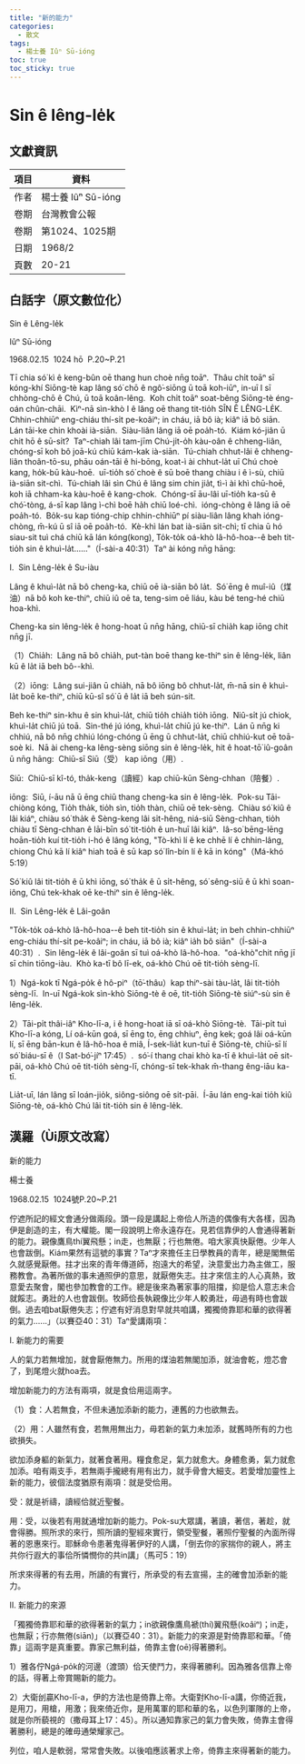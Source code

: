 ```yaml
---
title: "新的能力"
categories:
  - 散文
tags:
  - 楊士養 Iûⁿ Sū-ióng
toc: true
toc_sticky: true
---
```


# Sin ê lêng-le̍k

## 文獻資訊

| 項目 | 資料 |
|---|---|
| 作者 | 楊士養 Iûⁿ Sū-ióng |
| 卷期 | 台灣教會公報 |
| 卷期 | 第1024、1025期 |
| 日期 | 1968/2 |
| 頁數 | 20-21 |

## 白話字（原文數位化）

Sin ê Lêng-le̍k

Iûⁿ Sū-ióng

1968.02.15  1024 hō  P.20~P.21

Tī chia só͘ kì ê keng-bûn oē thang hun choè nn̄g toāⁿ.  Thâu chi̍t toāⁿ sī kóng-khí Siōng-tè kap lâng só͘ chō ê ngô͘-siōng ū toā koh-iūⁿ, in-uī I sī chhòng-chō ê Chú, ū toā koân-lêng.  Koh chi̍t toāⁿ soat-bêng Siōng-tè éng-oán chûn-chāi.  Kìⁿ-nā sìn-khò I ê lâng oē thang tit-tio̍h SÎN Ê LÊNG-LE̍K.  Chhin-chhiūⁿ eng-chiáu thí-si̍t pe-koâiⁿ; in cháu, iā bô ià; kiâⁿ iā bô siān.  Lán tāi-ke chin khoài ià-siān.  Siàu-liân lâng iā oē poa̍h-tó.  Kiám kó-jiân ū chit hō ê sū-si̍t?  Taⁿ-chiah lâi tam-jīm Chú-ji̍t-o̍h kàu-oân ê chheng-liân, chóng-sī koh bô joā-kú chiū kám-kak ià-siān.  Tú-chiah chhut-lâi ê chheng-liân thoân-tō-su, phāu oán-tāi ê hi-bōng, koat-ì ài chhut-la̍t uī Chú choè kang, ho̍k-bū kàu-hoē.  uī-tio̍h só͘ choè ê sū boē thang chiàu i ê ì-sù, chiū ià-siān sit-chì.  Tú-chiah lâi sìn Chú ê lâng sim chin jia̍t, tì-ì ài khì chū-hoē, koh iā chham-ka kàu-hoē ê kang-chok.  Chóng-sī āu-lâi uī-tio̍h ka-sū ê chó͘-tòng, á-sī kap lâng ì-chì boē ha̍h chiū loé-chì.  ióng-chòng ê lâng iā oē poa̍h-tó.  Bo̍k-su kap tióng-chip chhin-chhiūⁿ pí siàu-liân lâng khah ióng-chòng, m̄-kú ū sî iā oē poa̍h-tó.  Kè-khì lán bat ià-siān sit-chì; tī chia ū hó siau-sit tuì chá chiū kā lán kóng(kong), To̍k-to̍k oá-khò Iâ-hô-hoa--ê beh tit-tio̍h sin ê khuì-la̍t......"（Í-sài-a 40:31）Taⁿ ài kóng nn̄g hāng:

I.  Sin Lêng-le̍k ê Su-iàu

Lâng ê khuì-la̍t nā bô cheng-ka, chiū oē ià-siān bô la̍t.  Só͘ ēng ê muî-iû（煤油）nā bô koh ke-thiⁿ, chiū iû oē ta, teng-sim oē liáu, kàu bé teng-hé chiū hoa-khì.

Cheng-ka sin lêng-le̍k ê hong-hoat ū nn̄g hāng, chiū-sī chia̍h kap iōng chit nn̄g jī.

（1）Chia̍h:  Lâng nā bô chia̍h, put-tàn boē thang ke-thiⁿ sin ê lêng-le̍k, liân kū ê la̍t iā beh bô--khì.

（2）iōng:  Lâng sui-jiân ū chia̍h, nā bô iōng bô chhut-la̍t, m̄-nā sin ê khuì-la̍t boē ke-thiⁿ, chiū kū-sî só͘ ū ê la̍t iā beh sún-sit.

Beh ke-thiⁿ sin-khu ê sin khuì-la̍t, chiū tio̍h chia̍h tio̍h iōng.  Niû-si̍t jú chiok, khuì-la̍t chiū jú toā.  Sin-thé jú ióng, khuì-la̍t chiū jú ke-thiⁿ.  Lán ū nn̄g ki chhiú, nā bô nn̄g chhiú lóng-chóng ū ēng ū chhut-la̍t, chiū chhiú-kut oē toā-soè ki.  Nā ài cheng-ka lêng-sèng siōng sin ê lêng-le̍k, hit ê hoat-tō͘ iû-goân ū nn̄g hāng:  Chiū-sī Siū（受） kap iōng（用）.

Siū:  Chiū-sī kî-tó, tha̍k-keng（讀經）kap chiū-kūn Sèng-chhan（陪餐）.

iōng:  Siū, í-āu nā ū ēng chiū thang cheng-ka sin ê lêng-le̍k.  Pok-su Tāi-chiòng kóng, Tio̍h tha̍k, tio̍h sìn, tio̍h thàn, chiū oē tek-sèng.  Chiàu só͘ kiû ê lâi kiáⁿ, chiàu só͘ tha̍k ê Sèng-keng lâi si̍t-hêng, niá-siū Sèng-chhan, tio̍h chiàu tī Sèng-chhan ê lāi-bīn só͘ tit-tio̍h ê un-huī lâi kiâⁿ.  Iâ-so͘ bēng-lēng hoān-tio̍h kuí tit-tio̍h i-hó ê lâng kóng, "Tò-khì lí ê ke chhē lí ê chhin-lâng, chiong Chú kā lí kiâⁿ hiah toā ê sū kap só͘ lîn-bín lí ê kā in kóng"（Má-khó 5:19）

Só͘ kiû lâi tit-tio̍h ê ū khì iōng, só͘ tha̍k ê ū si̍t-hêng, só͘ sêng-siū ê ū khì soan-iông, Chú tek-khak oē ke-thiⁿ sin ê lêng-le̍k.

II.  Sin Lêng-le̍k ê Lâi-goân

"To̍k-to̍k oá-khò Iâ-hô-hoa--ê beh tit-tio̍h sin ê khuì-la̍t; in beh chhin-chhiūⁿ eng-chiáu thí-si̍t pe-koâiⁿ; in cháu, iā bô ià; kiâⁿ ia̍h bô siān"（Í-sài-a 40:31）.  Sin lêng-le̍k ê lâi-goân sī tuì oá-khò Iâ-hô-hoa.  "oá-khò"chit nn̄g jī sī chin tiōng-iàu.  Khò ka-tī bô lī-ek, oá-khò Chú oē tit-tio̍h sèng-lī.

1）Ngá-kok tī Ngá-po̍k ê hô-piⁿ（tō͘-thâu）kap thiⁿ-sài tàu-la̍t, lâi tit-tio̍h sèng-lī.  In-uī Ngá-kok sìn-khò Siōng-tè ê oē, tit-tio̍h Siōng-tè siúⁿ-sù sin ê lêng-le̍k.

2）Tāi-pi̍t thâi-iâⁿ Kho-lī-a, i ê hong-hoat iā sī oá-khò Siōng-tè.  Tāi-pi̍t tuì Kho-lī-a kóng, Lí oá-kūn goá, sī ēng to, ēng chhiuⁿ, ēng kek; goá lâi oá-kūn lí, sī ēng bān-kun ê Iâ-hô-hoa ê miâ, Í-sek-lia̍t kun-tuī ê Siōng-tè, chiū-sī lí só͘ biáu-sī ê（I Sat-bó͘-jíⁿ 17:45）.  só͘-í thang chai khò ka-tī ê khuì-la̍t oē sit-pāi, oá-khò Chú oē tit-tio̍h sèng-lī, chóng-sī tek-khak m̄-thang êng-iāu ka-tī.

Lia̍t-uī, lán lâng sī loán-jio̍k, siông-siông oē sit-pāi.  Í-āu lán eng-kai tio̍h kiû Siōng-tè, oá-khò Chú lâi tit-tio̍h sin ê lêng-le̍k.

## 漢羅（Ùi原文改寫）

新的能力

楊士養

1968.02.15  1024號P.20~P.21

佇遮所記的經文會通分做兩段。頭一段是講起上帝佮人所造的偶像有大各樣，因為伊是創造的主，有大權能。閣一段說明上帝永遠存在。見若信靠伊的人會通得著新的能力。親像鷹鳥thí翼飛懸；in走，也無厭；行也無倦。咱大家真快厭倦。少年人也會跋倒。Kiám果然有這號的事實？Taⁿ才來擔任主日學教員的青年，總是閣無偌久就感覺厭倦。拄才出來的青年傳道師，抱遠大的希望，決意愛出力為主做工，服務教會。為著所做的事未通照伊的意思，就厭倦失志。拄才來信主的人心真熱，致意愛去聚會，閣也參加教會的工作。總是後來為著家事的阻擋，抑是佮人意志未合就餒志。勇壯的人也會跋倒。牧師佮長執親像比少年人較勇壯，毋過有時也會跋倒。過去咱bat厭倦失志；佇遮有好消息對早就共咱講，獨獨倚靠耶和華的欲得著的氣力......」（以賽亞40：31）Taⁿ愛講兩項：

I. 新能力的需要

人的氣力若無增加，就會厭倦無力。所用的煤油若無閣加添，就油會乾，燈芯會了，到尾燈火就hoa去。

增加新能力的方法有兩項，就是食佮用這兩字。

（1）食：人若無食，不但未通加添新的能力，連舊的力也欲無去。

（2）用：人雖然有食，若無用無出力，毋若新的氣力未加添，就舊時所有的力也欲損失。

欲加添身軀的新氣力，就著食著用。糧食愈足，氣力就愈大。身體愈勇，氣力就愈加添。咱有兩支手，若無兩手攏總有用有出力，就手骨會大細支。若愛增加靈性上新的能力，彼個法度猶原有兩項：就是受佮用。

受：就是祈禱，讀經佮就近聖餐。

用：受，以後若有用就通增加新的能力。Pok-su大眾講，著讀，著信，著趁，就會得勝。照所求的來行，照所讀的聖經來實行，領受聖餐，著照佇聖餐的內面所得著的恩惠來行。耶穌命令患著鬼得著伊好的人講，「倒去你的家揣你的親人，將主共你行遐大的事佮所憐憫你的共in講」（馬可5：19）

所求來得著的有去用，所讀的有實行，所承受的有去宣揚，主的確會加添新的能力。

II. 新能力的來源

「獨獨倚靠耶和華的欲得著新的氣力；in欲親像鷹鳥褫(thí)翼飛懸(koâiⁿ)；in走，也無厭；行亦無倦(siān)」（以賽亞40：31）。新能力的來源是對倚靠耶和華。「倚靠」這兩字是真重要。靠家己無利益，倚靠主會(oē)得著勝利。

1）雅各佇Ngá-po̍k的河邊（渡頭）佮天使鬥力，來得著勝利。因為雅各信靠上帝的話，得著上帝賞賜新的能力。

2）大衛刣贏Kho-lī-a，伊的方法也是倚靠上帝。大衛對Kho-lī-a講，你倚近我，是用刀，用槍，用激；我來倚近你，是用萬軍的耶和華的名，以色列軍隊的上帝，就是你所藐視的（撒母耳上17：45）。所以通知靠家己的氣力會失敗，倚靠主會得著勝利，總是的確毋通榮耀家己。

列位，咱人是軟弱，常常會失敗。以後咱應該著求上帝，倚靠主來得著新的能力。
